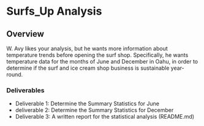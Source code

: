 # Surfs_Up Analysis

## Overview
W. Avy likes your analysis, but he wants more information about temperature trends before opening the surf shop. Specifically, he wants temperature data for the months of June and December in Oahu, in order to determine if the surf and ice cream shop business is sustainable year-round.

### Deliverables
 -  Deliverable 1: Determine the Summary Statistics for June
 - deliverable 2: Determine the Summary Statistics for December
 -  Deliverable 3: A written report for the statistical analysis (README.md)
